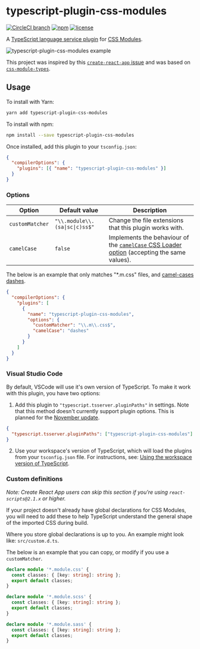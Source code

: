 # typescript-plugin-css-modules

[![CircleCI branch](https://img.shields.io/circleci/project/github/mrmckeb/typescript-plugin-css-modules/master.svg)](https://circleci.com/gh/mrmckeb/typescript-plugin-css-modules)
[![npm](https://img.shields.io/npm/v/typescript-plugin-css-modules.svg)](https://www.npmjs.com/package/typescript-plugin-css-modules)
[![license](https://img.shields.io/npm/l/typescript-plugin-css-modules.svg)](https://github.com/mrmckeb/typescript-plugin-css-modules/blob/develop/LICENSE)

A [TypeScript language service plugin](https://github.com/Microsoft/TypeScript/wiki/Writing-a-Language-Service-Plugin)
for [CSS Modules](https://github.com/css-modules/css-modules).

<img src="https://raw.githubusercontent.com/mrmckeb/typescript-plugin-css-modules/master/.github/images/example.gif" alt="typescript-plugin-css-modules example" />

This project was inspired by this [`create-react-app` issue](https://github.com/facebook/create-react-app/issues/5677)
and was based on [`css-module-types`](https://github.com/timothykang/css-module-types).

## Usage

To install with Yarn:

```sh
yarn add typescript-plugin-css-modules
```

To install with npm:

```sh
npm install --save typescript-plugin-css-modules
```

Once installed, add this plugin to your `tsconfig.json`:

```json
{
  "compilerOptions": {
    "plugins": [{ "name": "typescript-plugin-css-modules" }]
  }
}
```

### Options

| Option          | Default value                  | Description                                                                                                                                           |
| --------------- | ------------------------------ | ----------------------------------------------------------------------------------------------------------------------------------------------------- |
| `customMatcher` | `"\\.module\\.(sa\|sc\|c)ss$"` | Change the file extensions that this plugin works with.                                                                                               |
| `camelCase`     | `false`                        | Implements the behaviour of the [`camelCase` CSS Loader option](https://github.com/webpack-contrib/css-loader#camelcase) (accepting the same values). |

The below is an example that only matches "\*.m.css" files, and [camel-cases dashes](https://github.com/webpack-contrib/css-loader#camelcase).

```json
{
  "compilerOptions": {
    "plugins": [
      {
        "name": "typescript-plugin-css-modules",
        "options": {
          "customMatcher": "\\.m\\.css$",
          "camelCase": "dashes"
        }
      }
    ]
  }
}
```

### Visual Studio Code

By default, VSCode will use it's own version of TypeScript. To make it work with this plugin, you have two options:

1. Add this plugin to `"typescript.tsserver.pluginPaths"` in settings. Note that this method doesn't currently support
   plugin options. This is planned for the [November update](https://github.com/Microsoft/vscode/issues/62876).

```json
{
  "typescript.tsserver.pluginPaths": ["typescript-plugin-css-modules"]
}
```

2. Use your workspace's version of TypeScript, which will load the plugins from your `tsconfig.json` file. For instructions, see: [Using the workspace version of TypeScript](https://code.visualstudio.com/docs/languages/typescript#_using-the-workspace-version-of-typescript).

### Custom definitions

_Note: Create React App users can skip this section if you're using `react-scripts@2.1.x` or higher._

If your project doesn't already have global declarations for CSS Modules, you will need to add these to help TypeScript understand the general shape of the imported CSS during build.

Where you store global declarations is up to you. An example might look like: `src/custom.d.ts`.

The below is an example that you can copy, or modify if you use a `customMatcher`.

```ts
declare module '*.module.css' {
  const classes: { [key: string]: string };
  export default classes;
}

declare module '*.module.scss' {
  const classes: { [key: string]: string };
  export default classes;
}

declare module '*.module.sass' {
  const classes: { [key: string]: string };
  export default classes;
}
```
